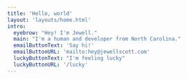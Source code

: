 ```yaml
---
title: 'Hello, world'
layout: 'layouts/home.html'
intro: 
  eyebrow: "Hey! I'm Jewell."
  main: "I'm a human and developer from North Carolina."
  emailButtonText: 'Say hi!'
  emailButtonURL: 'mailto:hey@jewellscott.com'
  luckyButtonText: "I'm feeling lucky"
  luckyButtonURL: '/lucky'
---
```

